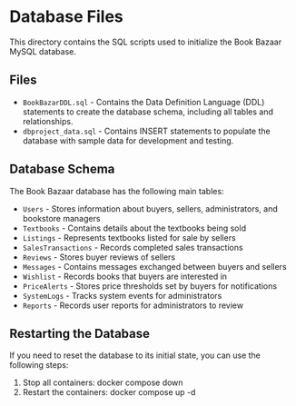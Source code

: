 # Database Files

This directory contains the SQL scripts used to initialize the Book Bazaar MySQL database.

## Files

- `BookBazarDDL.sql` - Contains the Data Definition Language (DDL) statements to create the database schema, including all tables and relationships.
- `dbproject_data.sql` - Contains INSERT statements to populate the database with sample data for development and testing.

## Database Schema

The Book Bazaar database has the following main tables:

- `Users` - Stores information about buyers, sellers, administrators, and bookstore managers
- `Textbooks` - Contains details about the textbooks being sold
- `Listings` - Represents textbooks listed for sale by sellers
- `SalesTransactions` - Records completed sales transactions
- `Reviews` - Stores buyer reviews of sellers
- `Messages` - Contains messages exchanged between buyers and sellers
- `Wishlist` - Records books that buyers are interested in
- `PriceAlerts` - Stores price thresholds set by buyers for notifications
- `SystemLogs` - Tracks system events for administrators
- `Reports` - Records user reports for administrators to review

## Restarting the Database

If you need to reset the database to its initial state, you can use the following steps:

1. Stop all containers: docker compose down
2. Restart the containers: docker compose up -d